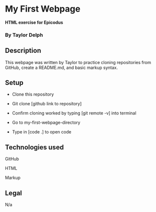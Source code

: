 # My First Webpage

**HTML exercise for Epicodus**

### By Taylor Delph

## Description
This webpage was written by Taylor to practice cloning repositories from GitHub, create a README.md, and basic markup syntax.

## Setup
* Clone this repository

* Git clone [github link to repository]

* Confirm cloning worked by typing [git remote -v] into terminal

* Go to my-first-webpage-directory 

* Type in [code .] to open code


## Technologies used

GitHub

HTML

Markup

## Legal

N/a



